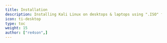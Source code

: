 ```yaml
---
title: Installation
description: Installing Kali Linux on desktops & laptops using ".ISO" files (x64/x86)
icon: ti-desktop
type: toc
weight: 15
author: ["re4son",]
---
```

